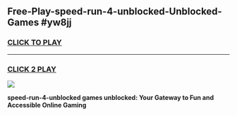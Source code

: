 
## Free-Play-speed-run-4-unblocked-Unblocked-Games #yw8jj
<h3>
<a href="https://news.freeplayer.one?title=speed-run-4-unblocked&ref=8M">CLICK TO PLAY</a></h3>
<hr>

<h3>
<a href="https://news.freeplayer.one?title=speed-run-4-unblocked&ref=8M">CLICK 2 PLAY</a>
  
</h3>

<a href="https://news.freeplayer.one?title=speed-run-4-unblocked&ref=8M"><img src="https://clearcache.store/games.png"></a>


**speed-run-4-unblocked games unblocked: Your Gateway to Fun and Accessible Online Gaming**

